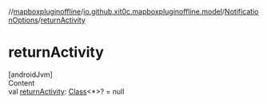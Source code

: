 //[mapboxpluginoffline](../../../index.md)/[io.github.xit0c.mapboxpluginoffline.model](../index.md)/[NotificationOptions](index.md)/[returnActivity](return-activity.md)



# returnActivity  
[androidJvm]  
Content  
val [returnActivity](return-activity.md): [Class](https://developer.android.com/reference/kotlin/java/lang/Class.html)<*>? = null  



